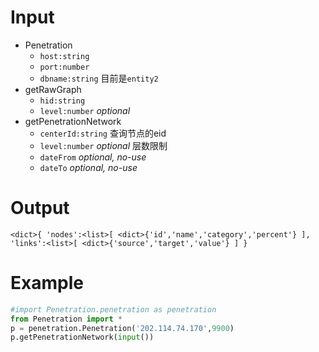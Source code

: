 # Input
- Penetration
    - `host:string`
    - `port:number`
    - `dbname:string` 目前是`entity2`
- getRawGraph
    - `hid:string`
    - `level:number` *optional*
- getPenetrationNetwork
    - `centerId:string` 查询节点的eid
    - `level:number` *optional* 层数限制
    - `dateFrom` *optional, no-use*
    - `dateTo` *optional, no-use*
# Output
`<dict>{
'nodes':<list>[
    <dict>{'id','name','category','percent'}
],
'links':<list>[
    <dict>{'source','target','value'}
]
}
`
# Example
```python
#import Penetration.penetration as penetration
from Penetration import *
p = penetration.Penetration('202.114.74.170',9900)
p.getPenetrationNetwork(input())
```